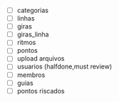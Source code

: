 - [ ] categorias
- [ ] linhas
- [ ] giras
- [ ] giras_linha
- [ ] ritmos
- [ ] pontos
- [ ] upload arquivos
- [ ] usuarios (halfdone,must review)
- [ ] membros
- [ ] guias
- [ ] pontos riscados
